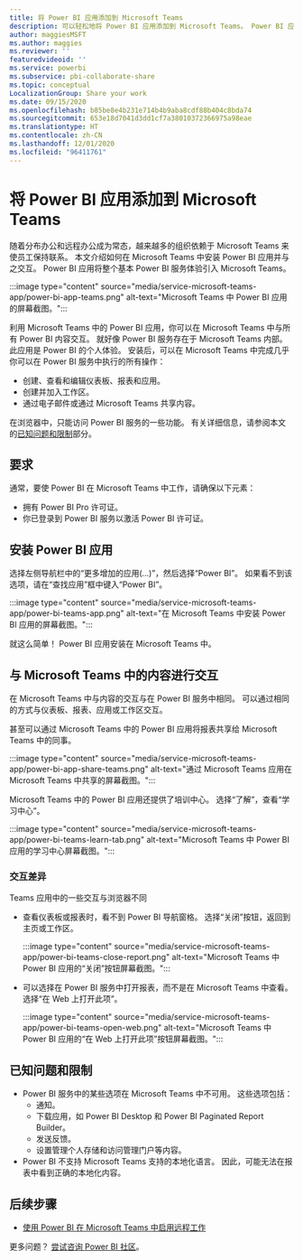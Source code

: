 ```yaml
---
title: 将 Power BI 应用添加到 Microsoft Teams
description: 可以轻松地将 Power BI 应用添加到 Microsoft Teams。 Power BI 应用将整个基本 Power BI 服务体验引入 Microsoft Teams。
author: maggiesMSFT
ms.author: maggies
ms.reviewer: ''
featuredvideoid: ''
ms.service: powerbi
ms.subservice: pbi-collaborate-share
ms.topic: conceptual
LocalizationGroup: Share your work
ms.date: 09/15/2020
ms.openlocfilehash: b85be8e4b231e714b4b9aba8cdf88b404c8bda74
ms.sourcegitcommit: 653e18d7041d3dd1cf7a38010372366975a98eae
ms.translationtype: HT
ms.contentlocale: zh-CN
ms.lasthandoff: 12/01/2020
ms.locfileid: "96411761"
---
```

# <a name="add-the-power-bi-app-to-microsoft-teams"></a>将 Power BI 应用添加到 Microsoft Teams

随着分布办公和远程办公成为常态，越来越多的组织依赖于 Microsoft Teams 来使员工保持联系。 本文介绍如何在 Microsoft Teams 中安装 Power BI 应用并与之交互。 Power BI 应用将整个基本 Power BI 服务体验引入 Microsoft Teams。

:::image type="content" source="media/service-microsoft-teams-app/power-bi-app-teams.png" alt-text="Microsoft Teams 中 Power BI 应用的屏幕截图。":::

利用 Microsoft Teams 中的 Power BI 应用，你可以在 Microsoft Teams 中与所有 Power BI 内容交互。 就好像 Power BI 服务存在于 Microsoft Teams 内部。 此应用是 Power BI 的个人体验。 安装后，可以在 Microsoft Teams 中完成几乎你可以在 Power BI 服务中执行的所有操作：

- 创建、查看和编辑仪表板、报表和应用。
- 创建并加入工作区。
- 通过电子邮件或通过 Microsoft Teams 共享内容。

在浏览器中，只能访问 Power BI 服务的一些功能。 有关详细信息，请参阅本文的[已知问题和限制](#known-issues-and-limitations)部分。

## <a name="requirements"></a>要求

通常，要使 Power BI 在 Microsoft Teams 中工作，请确保以下元素：

- 拥有 Power BI Pro 许可证。
- 你已登录到 Power BI 服务以激活 Power BI 许可证。

## <a name="install-the-power-bi-app"></a>安装 Power BI 应用

选择左侧导航栏中的“更多增加的应用(...)”，然后选择“Power BI”。 如果看不到该选项，请在“查找应用”框中键入“Power BI”。

:::image type="content" source="media/service-microsoft-teams-app/power-bi-teams-app.png" alt-text="在 Microsoft Teams 中安装 Power BI 应用的屏幕截图。":::

就这么简单！ Power BI 应用安装在 Microsoft Teams 中。

## <a name="interact-with-your-content-in-microsoft-teams"></a>与 Microsoft Teams 中的内容进行交互

在 Microsoft Teams 中与内容的交互与在 Power BI 服务中相同。 可以通过相同的方式与仪表板、报表、应用或工作区交互。 

甚至可以通过 Microsoft Teams 中的 Power BI 应用将报表共享给 Microsoft Teams 中的同事。

:::image type="content" source="media/service-microsoft-teams-app/power-bi-app-share-teams.png" alt-text="通过 Microsoft Teams 应用在 Microsoft Teams 中共享的屏幕截图。":::

Microsoft Teams 中的 Power BI 应用还提供了培训中心。 选择“了解”，查看“学习中心”。

:::image type="content" source="media/service-microsoft-teams-app/power-bi-teams-learn-tab.png" alt-text="Microsoft Teams 中 Power BI 应用的学习中心屏幕截图。":::

### <a name="differences-in-interactions"></a>交互差异

Teams 应用中的一些交互与浏览器不同

- 查看仪表板或报表时，看不到 Power BI 导航窗格。 选择“关闭”按钮，返回到主页或工作区。

    :::image type="content" source="media/service-microsoft-teams-app/power-bi-teams-close-report.png" alt-text="Microsoft Teams 中 Power BI 应用的“关闭”按钮屏幕截图。":::

- 可以选择在 Power BI 服务中打开报表，而不是在 Microsoft Teams 中查看。 选择“在 Web 上打开此项”。

    :::image type="content" source="media/service-microsoft-teams-app/power-bi-teams-open-web.png" alt-text="Microsoft Teams 中 Power BI 应用的“在 Web 上打开此项”按钮屏幕截图。":::

## <a name="known-issues-and-limitations"></a>已知问题和限制

- Power BI 服务中的某些选项在 Microsoft Teams 中不可用。 这些选项包括：
    - 通知。
    - 下载应用，如 Power BI Desktop 和 Power BI Paginated Report Builder。
    - 发送反馈。
    - 设置管理个人存储和访问管理门户等内容。
- Power BI 不支持 Microsoft Teams 支持的本地化语言。 因此，可能无法在报表中看到正确的本地化内容。

## <a name="next-steps"></a>后续步骤

- [使用 Power BI 在 Microsoft Teams 中启用远程工作](service-collaborate-microsoft-teams.md)

更多问题？ [尝试咨询 Power BI 社区](https://community.powerbi.com/)。
